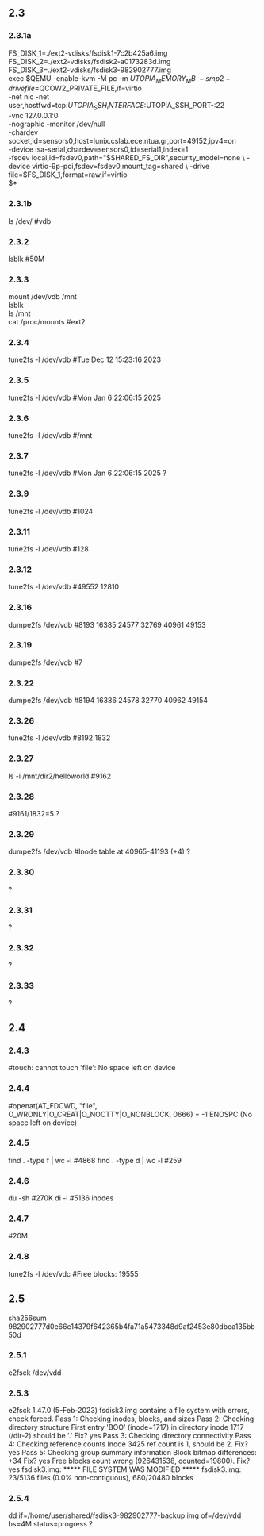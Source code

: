 ## 2.3
### 2.3.1a
FS_DISK_1=./ext2-vdisks/fsdisk1-7c2b425a6.img  
FS_DISK_2=./ext2-vdisks/fsdisk2-a0173283d.img  
FS_DISK_3=./ext2-vdisks/fsdisk3-982902777.img  
exec $QEMU -enable-kvm -M pc -m $UTOPIA_MEMORY_MB \
    -smp 2 -drive file=$QCOW2_PRIVATE_FILE,if=virtio \
    -net nic -net user,hostfwd=tcp:$UTOPIA_SSH_INTERFACE:$UTOPIA_SSH_PORT-:22 \
    -vnc 127.0.0.1:0 \
    -nographic -monitor /dev/null  \
    -chardev socket,id=sensors0,host=lunix.cslab.ece.ntua.gr,port=49152,ipv4=on \
    -device isa-serial,chardev=sensors0,id=serial1,index=1 \
    -fsdev local,id=fsdev0,path="$SHARED_FS_DIR",security_model=none \
    -device virtio-9p-pci,fsdev=fsdev0,mount_tag=shared \
    -drive file=$FS_DISK_1,format=raw,if=virtio \
    $*
### 2.3.1b
ls /dev/ #vdb
### 2.3.2
lsblk #50M
### 2.3.3
mount /dev/vdb /mnt  
lsblk  
ls /mnt  
cat /proc/mounts #ext2
### 2.3.4
tune2fs -l /dev/vdb #Tue Dec 12 15:23:16 2023
### 2.3.5
tune2fs -l /dev/vdb #Mon Jan  6 22:06:15 2025  
### 2.3.6
tune2fs -l /dev/vdb #/mnt  
### 2.3.7
tune2fs -l /dev/vdb #Mon Jan  6 22:06:15 2025 ? 
### 2.3.9
tune2fs -l /dev/vdb #1024
### 2.3.11
tune2fs -l /dev/vdb #128
### 2.3.12
tune2fs -l /dev/vdb #49552 12810
### 2.3.16
dumpe2fs /dev/vdb #8193 16385 24577 32769 40961 49153
### 2.3.19
dumpe2fs /dev/vdb #7
### 2.3.22
dumpe2fs /dev/vdb #8194 16386 24578 32770 40962 49154
### 2.3.26
tune2fs -l /dev/vdb #8192 1832
### 2.3.27
ls -i /mnt/dir2/helloworld #9162
### 2.3.28
#9161/1832=5 ?
### 2.3.29
dumpe2fs /dev/vdb #Inode table at 40965-41193 (+4) ?
### 2.3.30
?
### 2.3.31
?
### 2.3.32
?
### 2.3.33
?
## 2.4
### 2.4.3
#touch: cannot touch 'file': No space left on device
### 2.4.4
#openat(AT_FDCWD, "file", O_WRONLY|O_CREAT|O_NOCTTY|O_NONBLOCK, 0666) = -1 ENOSPC (No space left on device)
### 2.4.5
find . -type f | wc -l #4868
find . -type d | wc -l #259
### 2.4.6
du -sh #270K
di -i #5136 inodes
### 2.4.7
#20M
### 2.4.8
tune2fs -l /dev/vdc #Free blocks: 19555
## 2.5
sha256sum 982902777d0e66e14379f642365b4fa71a5473348d9af2453e80dbea135bb50d
### 2.5.1
e2fsck /dev/vdd
### 2.5.3
e2fsck 1.47.0 (5-Feb-2023)
fsdisk3.img contains a file system with errors, check forced.
Pass 1: Checking inodes, blocks, and sizes
Pass 2: Checking directory structure
First entry 'BOO' (inode=1717) in directory inode 1717 (/dir-2) should be '.'
Fix<y>? yes
Pass 3: Checking directory connectivity
Pass 4: Checking reference counts
Inode 3425 ref count is 1, should be 2.  Fix<y>? yes
Pass 5: Checking group summary information
Block bitmap differences:  +34
Fix<y>? yes
Free blocks count wrong (926431538, counted=19800).
Fix<y>? yes
fsdisk3.img: ***** FILE SYSTEM WAS MODIFIED *****
fsdisk3.img: 23/5136 files (0.0% non-contiguous), 680/20480 blocks
### 2.5.4
dd if=/home/user/shared/fsdisk3-982902777-backup.img of=/dev/vdd bs=4M status=progress
?

